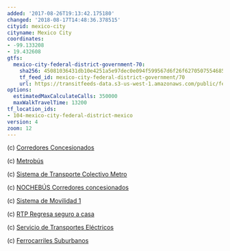 ```yaml
---
added: '2017-08-26T19:13:42.175180'
changed: '2018-08-17T14:48:36.378515'
cityid: mexico-city
cityname: Mexico City
coordinates:
- -99.133208
- 19.432608
gtfs:
  mexico-city-federal-district-government-70:
    sha256: 45081036431db10e4251a5e97dec0e094f599567d6f26f627050755468598fb7
    tf_feed_id: mexico-city-federal-district-government/70
    url: https://transitfeeds-data.s3-us-west-1.amazonaws.com/public/feeds/mexico-city-federal-district-government/70/20180509/gtfs.zip
options:
  estimatedMaxCalculateCalls: 350000
  maxWalkTravelTime: 13200
tf_location_ids:
- 104-mexico-city-federal-district-mexico
version: 4
zoom: 12
---
```


(c) [Corredores Concesionados](http://www.semovi.cdmx.gob.mx/)

(c) [Metrobús](http://www.metrobus.cdmx.gob.mx/)

(c) [Sistema de Transporte Colectivo Metro](http://metro.cdmx.gob.mx/)

(c) [NOCHEBÚS Corredores concesionados](http://www.semovi.cdmx.gob.mx/)

(c) [Sistema de Movilidad 1](http://www.sm1.gob.mx/)

(c) [RTP Regresa seguro a casa](http://www.rtp.gob.mx/)

(c) [Servicio de Transportes Eléctricos](http://www.ste.cdmx.gob.mx/)

(c) [Ferrocarriles Suburbanos](http://www.fsuburbanos.com/)
